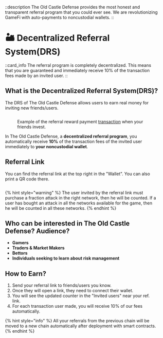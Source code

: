 ::description
The Old Castle Defense provides the most honest and transparent referral program that you could ever 
see. We are revolutionizing GameFi with auto-payments to noncustodial wallets.
::

# 🏜 Decentralized Referral System(DRS)

::card_info
The referral program is completely decentralized. This means that you are guaranteed and immediately 
receive 10% of the transaction fees made by an invited user.
::

## What is the Decentralized Referral System(DRS)?

The DRS of The Old Castle Defense allows users to earn real money for inviting new friends/users.

<figure><img src="/assets/docs/.gitbook/assets/drs_transaction_{blockchain}_{token}.png" alt=""><figcaption><p>Example of the referral reward payment <a href="{transactions}">transaction</a> when your friends invest.</p></figcaption></figure>

In The Old Castle Defense, a **decentralized referral program**, you automatically receive **10%** of the 
transaction fees of the invited user immediately to **your noncustodial wallet**.

## Referral Link
You can find the referral link at the top right in the "Wallet". You can also print a QR code there.

<figure><img src=".gitbook/assets/referral_link.png" alt=""><figcaption></figcaption></figure>

{% hint style="warning" %}
The user invited by the referral link must purchase a fraction attack in the right network, then he will 
be counted. If a user has bought an attack in all the networks available for the game, then he will be 
counted in all these networks.
{% endhint %}

## Who can be interested in The Old Castle Defense? Audience?

* **Gamers**
* **Traders & Market Makers**
* **Bettors**
* **Individuals seeking to learn about risk management**

## How to Earn?

1. Send your referral link to friends/users you know.
2. Once they will open a link, they need to connect their wallet.
3. You will see the updated counter in the "Invited users" near your ref. link.
4. For each transaction user made, you will receive 10% of our fees automatically.

{% hint style="info" %}
All your referrals from the previous chain will be moved to a new chain automatically after deployment 
with smart contracts.
{% endhint %}